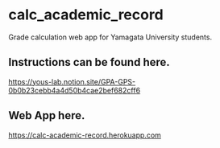 # calc_academic_record
Grade calculation web app for Yamagata University students.

## Instructions can be found here.
https://yous-lab.notion.site/GPA-GPS-0b0b23cebb4a4d50b4cae2bef682cff6

## Web App here.
https://calc-academic-record.herokuapp.com
